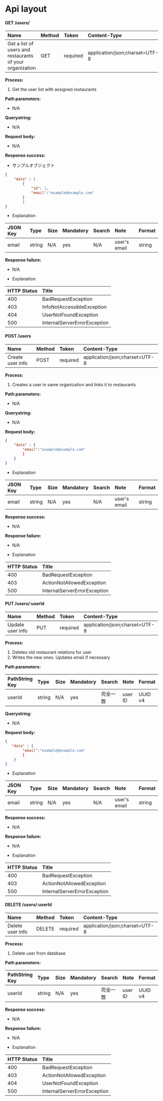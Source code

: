 # Api layout

#### GET /users/

| Name                                                     | Method | Token    | Content-Type                   |
|:---------------------------------------------------------|:-------|:---------|:-------------------------------|
| Get a list of users and restaurants of your organization | GET    | required | application/json;charset=UTF-8 |

**Process:**  
1. Get the user list with assigned restaurants

**Path parameters:**  
- N/A

**Querystring:**  
- N/A

**Request body:**  
- N/A

**Response success:**

- サンプルオブジェクト

```JSON
{
    "data" : [
        {
            "id": 1,
            "email":"example@example.com"
        }
        ]
}
```

- Explanation

| JSON Key                | Type    | Size | Mandatory | Search | Note                | Format  |
|:------------------------|:--------|:-----|:----------|:-------|:--------------------|:--------|
| email                   | string  | N/A  | yes       | N/A    | user's email        | string  |

**Response failure:**

- N/A

- Explanation

| HTTP Status | Title                        |
|:------------|:-----------------------------|
| 400         | BadRequestException          |
| 403         | InfoNotAccessibleException   |
| 404         | UserNotFoundException        |
| 500         | InternalServerErrorException |

#### POST /users

| Name             | Method | Token    | Content-Type                   |
|:-----------------|:-------|:---------|:-------------------------------|
| Create user info | POST   | required | application/json;charset=UTF-8 |

**Process:**  
1. Creates a user in same organization and links it to restaurants

**Path parameters:**  
- N/A

**Querystring:**  
- N/A

**Request body:**  

```JSON
{
    "data" : {
        "email":"example@example.com"
        ]
    }
}
```

- Explanation

| JSON Key                 | Type    | Size | Mandatory | Search | Note                | Format  |
|:-------------------------|:--------|:-----|:----------|:-------|:--------------------|:--------|
| email                    | string  | N/A  | yes       | N/A    | user's email        | string  |

**Response success:**
- N/A

**Response failure:**

- N/A

- Explanation

| HTTP Status | Title                        |
|:------------|:-----------------------------|
| 400         | BadRequestException          |
| 403         | ActionNotAllowedException    |
| 500         | InternalServerErrorException |

#### PUT /users/:userId

| Name             | Method | Token    | Content-Type                   |
|:-----------------|:-------|:---------|:-------------------------------|
| Update user info | PUT    | required | application/json;charset=UTF-8 |

**Process:**  
1. Deletes old restaurant relations for user
2. Writes the new ones. Updates email if necessary

**Path parameters:**  

| PathString Key | Type     | Size | Mandatory | Search | Note | Format |
|:---------------|:-------|:-------|:-----|:---------|:---------|:-------------|
| userId         | string | N/A    | yes  | 完全一致 | user ID  | UUID v4      |

**Querystring:**  
- N/A

**Request body:**  

```JSON
{
   "data" : {
        "email":"example@example.com"
        ]
    }
}
```

- Explanation

| JSON Key                 | Type    | Size | Mandatory | Search | Note                | Format  |
|:-------------------------|:--------|:-----|:----------|:-------|:--------------------|:--------|
| email                    | string  | N/A  | yes       | N/A    | user's email        | string  |

**Response success:**
- N/A

**Response failure:**

- N/A

- Explanation

| HTTP Status | Title                        |
|:------------|:-----------------------------|
| 400         | BadRequestException          |
| 403         | ActionNotAllowedException    |
| 500         | InternalServerErrorException |

#### DELETE /users/:userId

| Name             | Method | Token    | Content-Type                   |
|:-----------------|:-------|:---------|:-------------------------------|
| Delete user info | DELETE | required | application/json;charset=UTF-8 |

**Process:**  
1. Delete user from database

**Path parameters:**  

| PathString Key | Type     | Size | Mandatory | Search | Note | Format |
|:---------------|:-------|:-------|:-----|:---------|:---------|:-------------|
| userId         | string | N/A    | yes  | 完全一致 | user ID  | UUID v4      |

**Response success:**
- N/A

**Response failure:**

- N/A

- Explanation

| HTTP Status | Title                        |
|:------------|:-----------------------------|
| 400         | BadRequestException          |
| 403         | ActionNotAllowedException    |
| 404         | UserNotFoundException        |
| 500         | InternalServerErrorException |

